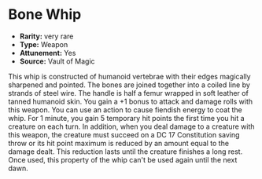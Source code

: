 
# Bone Whip

* **Rarity:** very rare
* **Type:** Weapon
* **Attunement:** Yes
* **Source:** Vault of Magic


This whip is constructed of humanoid vertebrae with their edges magically sharpened and pointed. The bones are joined together into a coiled line by strands of steel wire. The handle is half a femur wrapped in soft leather of tanned humanoid skin. You gain a +1 bonus to attack and damage rolls with this weapon. You can use an action to cause fiendish energy to coat the whip. For 1 minute, you gain 5 temporary hit points the first time you hit a creature on each turn. In addition, when you deal damage to a creature with this weapon, the creature must succeed on a DC 17 Constitution saving throw or its hit point maximum is reduced by an amount equal to the damage dealt. This reduction lasts until the creature finishes a long rest. Once used, this property of the whip can't be used again until the next dawn.
